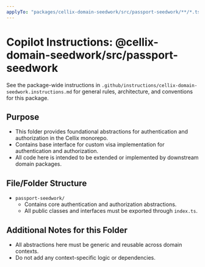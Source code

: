 ```yaml
---
applyTo: "packages/cellix-domain-seedwork/src/passport-seedwork/**/*.ts"
---
```

# Copilot Instructions: @cellix-domain-seedwork/src/passport-seedwork

See the package-wide instructions in `.github/instructions/cellix-domain-seedwork.instructions.md` for general rules, architecture, and conventions for this package.

## Purpose
- This folder provides foundational abstractions for authentication and authorization in the Cellix monorepo.
- Contains base interface for custom visa implementation for authentication and authorization.
- All code here is intended to be extended or implemented by downstream domain packages.

## File/Folder Structure
- `passport-seedwork/`
    - Contains core authentication and authorization abstractions.
    - All public classes and interfaces must be exported through `index.ts`.

## Additional Notes for this Folder
- All abstractions here must be generic and reusable across domain contexts.
- Do not add any context-specific logic or dependencies.